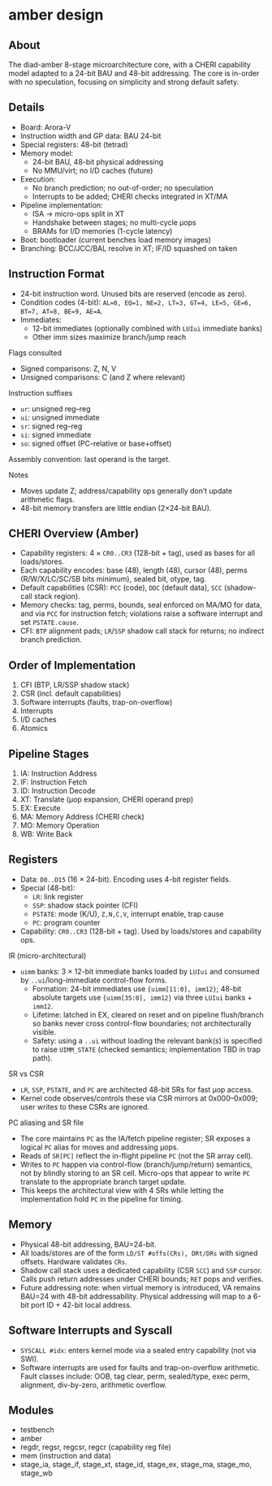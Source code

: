 # amber design

## About

The diad-amber 8-stage microarchitecture core, with a CHERI capability model adapted to a 24-bit BAU and 48-bit addressing. The core is in-order with no speculation, focusing on simplicity and strong default safety.

## Details

- Board: Arora-V
- Instruction width and GP data: BAU 24-bit
- Special registers: 48-bit (tetrad)
- Memory model:
  - 24-bit BAU, 48-bit physical addressing
  - No MMU/virt; no I/D caches (future)
- Execution:
  - No branch prediction; no out-of-order; no speculation
  - Interrupts to be added; CHERI checks integrated in XT/MA
- Pipeline implementation:
  - ISA → micro-ops split in XT
  - Handshake between stages; no multi-cycle µops
  - BRAMs for I/D memories (1-cycle latency)
- Boot: bootloader (current benches load memory images)
- Branching: BCC/JCC/BAL resolve in XT; IF/ID squashed on taken

## Instruction Format

- 24-bit instruction word. Unused bits are reserved (encode as zero).
- Condition codes (4-bit): `AL=0, EQ=1, NE=2, LT=3, GT=4, LE=5, GE=6, BT=7, AT=8, BE=9, AE=A`.
- Immediates:
  - 12-bit immediates (optionally combined with `LUIui` immediate banks)
  - Other imm sizes maximize branch/jump reach

Flags consulted

- Signed comparisons: Z, N, V
- Unsigned comparisons: C (and Z where relevant)

Instruction suffixes

- `ur`: unsigned reg–reg
- `ui`: unsigned immediate
- `sr`: signed reg–reg
- `si`: signed immediate
- `so`: signed offset (PC-relative or base+offset)

Assembly convention: last operand is the target.

Notes

- Moves update Z; address/capability ops generally don’t update arithmetic flags.
- 48-bit memory transfers are little endian (2×24-bit BAU).

## CHERI Overview (Amber)

- Capability registers: 4 × `CR0..CR3` (128-bit + tag), used as bases for all loads/stores.
- Each capability encodes: base (48), length (48), cursor (48), perms (R/W/X/LC/SC/SB bits minimum), sealed bit, otype, tag.
- Default capabilities (CSR): `PCC` (code), `DDC` (default data), `SCC` (shadow-call stack region).
- Memory checks: tag, perms, bounds, seal enforced on MA/MO for data, and via `PCC` for instruction fetch; violations raise a software interrupt and set `PSTATE.cause`.
- CFI: `BTP` alignment pads; `LR`/`SSP` shadow call stack for returns; no indirect branch prediction.

## Order of Implementation

1. CFI (BTP, LR/SSP shadow stack)
2. CSR (incl. default capabilities)
3. Software interrupts (faults, trap-on-overflow)
4. Interrupts
5. I/D caches
6. Atomics

## Pipeline Stages

1. IA: Instruction Address
2. IF: Instruction Fetch
3. ID: Instruction Decode
4. XT: Translate (µop expansion, CHERI operand prep)
5. EX: Execute
6. MA: Memory Address (CHERI check)
7. MO: Memory Operation
8. WB: Write Back

## Registers

- Data: `D0..D15` (16 × 24-bit). Encoding uses 4-bit register fields.
- Special (48-bit):
  - `LR`: link register
  - `SSP`: shadow stack pointer (CFI)
  - `PSTATE`: mode (K/U), `Z,N,C,V`, interrupt enable, trap cause
  - `PC`: program counter
- Capability: `CR0..CR3` (128-bit + tag). Used by loads/stores and capability ops.

IR (micro-architectural)

- `uimm` banks: 3 × 12-bit immediate banks loaded by `LUIui` and consumed by `..ui`/long-immediate control-flow forms.
  - Formation: 24-bit immediates use `{uimm[11:0], imm12}`; 48-bit absolute targets use `{uimm[35:0], imm12}` via three `LUIui` banks + `imm12`.
  - Lifetime: latched in EX, cleared on reset and on pipeline flush/branch so banks never cross control-flow boundaries; not architecturally visible.
  - Safety: using a `..ui` without loading the relevant bank(s) is specified to raise `UIMM_STATE` (checked semantics; implementation TBD in trap path).

SR vs CSR

- `LR`, `SSP`, `PSTATE`, and `PC` are architected 48-bit SRs for fast µop access.
- Kernel code observes/controls these via CSR mirrors at 0x000–0x009; user writes to these CSRs are ignored.

PC aliasing and SR file

- The core maintains `PC` as the IA/fetch pipeline register; SR exposes a logical `PC` alias for moves and addressing µops.
- Reads of `SR[PC]` reflect the in-flight pipeline `PC` (not the SR array cell).
- Writes to `PC` happen via control-flow (branch/jump/return) semantics, not by blindly storing to an SR cell. Micro-ops that appear to write `PC` translate to the appropriate branch target update.
- This keeps the architectural view with 4 SRs while letting the implementation hold `PC` in the pipeline for timing.

## Memory

- Physical 48-bit addressing, BAU=24-bit.
- All loads/stores are of the form `LD/ST #offs(CRs), DRt/DRs` with signed offsets. Hardware validates `CRs`.
- Shadow call stack uses a dedicated capability (CSR `SCC`) and `SSP` cursor. Calls push return addresses under CHERI bounds; `RET` pops and verifies.
 - Future addressing note: when virtual memory is introduced, VA remains BAU=24 with 48-bit addressability. Physical addressing will map to a 6-bit port ID + 42-bit local address.

## Software Interrupts and Syscall

- `SYSCALL #idx`: enters kernel mode via a sealed entry capability (not via SWI).
- Software interrupts are used for faults and trap-on-overflow arithmetic. Fault classes include: OOB, tag clear, perm, sealed/type, exec perm, alignment, div-by-zero, arithmetic overflow.

## Modules

- testbench
- amber
- regdr, regsr, regcsr, regcr (capability reg file)
- mem (instruction and data)
- stage_ia, stage_if, stage_xt, stage_id, stage_ex, stage_ma, stage_mo, stage_wb
